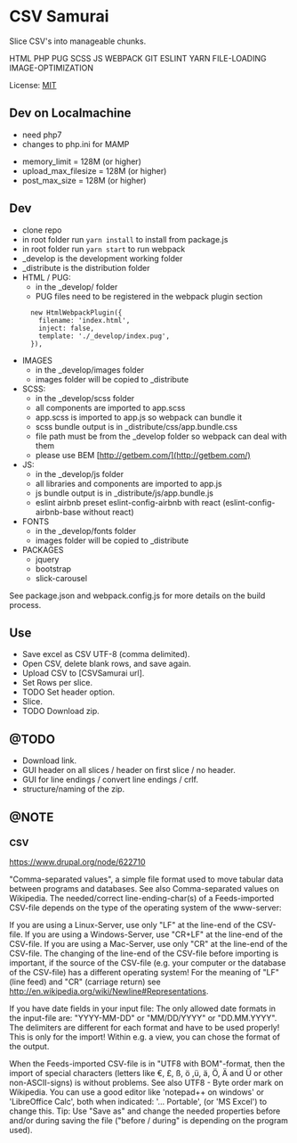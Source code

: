 # CSV Samurai

Slice CSV's into manageable chunks.

HTML PHP PUG SCSS JS WEBPACK GIT ESLINT YARN FILE-LOADING IMAGE-OPTIMIZATION

License: [MIT](https://choosealicense.com/licenses/mit/)

## Dev on Localmachine

* need php7
* changes to php.ini for MAMP
 - memory_limit = 128M (or higher)
 - upload_max_filesize = 128M (or higher)
 - post_max_size = 128M (or higher)

## Dev

* clone repo
* in root folder run `yarn install` to install from package.js
* in root folder run `yarn start` to run webpack
* _develop is the development working folder
* _distribute is the distribution folder
* HTML / PUG:
  * in the _develop/ folder
  * PUG files need to be registered in the webpack plugin section 
  ```JS
    new HtmlWebpackPlugin({
      filename: 'index.html',
      inject: false,
      template: './_develop/index.pug',
    }),
  ```
* IMAGES
  * in the _develop/images folder
  * images folder will be copied to _distribute
* SCSS:
  * in the _develop/scss folder
  * all components are imported to app.scss
  * app.scss is imported to app.js so webpack can bundle it
  * scss bundle output is in _distribute/css/app.bundle.css
  * file path must be from the _develop folder so webpack can deal with them
  * please use BEM [http://getbem.com/](http://getbem.com/)
* JS:
  * in the _develop/js folder
  * all libraries and components are imported to app.js
  * js bundle output is in _distribute/js/app.bundle.js
  * eslint airbnb preset eslint-config-airbnb with react (eslint-config-airbnb-base without react)
* FONTS
  * in the _develop/fonts folder
  * images folder will be copied to _distribute
* PACKAGES
  * jquery
  * bootstrap
  * slick-carousel

See package.json and webpack.config.js for more details on the build process.

## Use

* Save excel as CSV UTF-8 (comma delimited).
* Open CSV, delete blank rows, and save again.
* Upload CSV to [CSVSamurai url].
* Set Rows per slice.
* TODO Set header option.
* Slice.
* TODO Download zip.

## @TODO

* Download link.
* GUI header on all slices / header on first slice / no header.
* GUI for line endings / convert line endings / crlf.
* structure/naming of the zip.

## @NOTE

### CSV

https://www.drupal.org/node/622710

"Comma-separated values", a simple file format used to move tabular data between programs and databases. See also Comma-separated values on Wikipedia. The needed/correct line-ending-char(s) of a Feeds-imported CSV-file depends on the type of the operating system of the www-server:

If you are using a Linux-Server, use only "LF" at the line-end of the CSV-file.
If you are using a Windows-Server, use "CR+LF" at the line-end of the CSV-file.
If you are using a Mac-Server, use only "CR" at the line-end of the CSV-file.
The changing of the line-end of the CSV-file before importing is important, if the source of the CSV-file (e.g. your computer or the database of the CSV-file) has a different operating system!
For the meaning of "LF" (line feed) and "CR" (carriage return) see http://en.wikipedia.org/wiki/Newline#Representations.

If you have date fields in your input file:
The only allowed date formats in the input-file are:
"YYYY-MM-DD" or "MM/DD/YYYY" or "DD.MM.YYYY".
The delimiters are different for each format and have to be used properly!
This is only for the import!
Within e.g. a view, you can chose the format of the output.

When the Feeds-imported CSV-file is in "UTF8 with BOM"-format, then the import of special characters (letters like €, £, ß, ö ,ü, ä, Ö, Ä and Ü or other non-ASCII-signs) is without problems. See also UTF8 - Byte order mark on Wikipedia.
You can use a good editor like 'notepad++ on windows' or 'LibreOffice Calc', both when indicated: '... Portable', (or 'MS Excel') to change this.
Tip:
Use "Save as" and change the needed properties before and/or during saving the file ("before / during" is depending on the program used).
